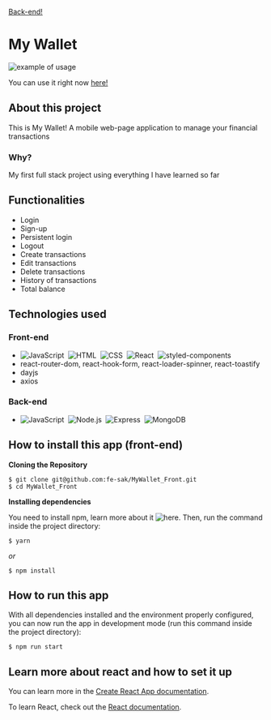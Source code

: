 <a href="https://github.com/fe-sak/MyWallet_Back/" target="_blank">Back-end!</a>

# My Wallet

<img src="https://media.giphy.com/media/62Yp8060L4xsbGPkYA/giphy.gif" alt='example of usage' />

You can use it right now [here!](https://my-wallet-front-five.vercel.app/)

## About this project

This is My Wallet! A mobile web-page application to manage your financial transactions

### Why?

My first full stack project using everything I have learned so far

## Functionalities

- Login
- Sign-up
- Persistent login
- Logout
- Create transactions
- Edit transactions
- Delete transactions
- History of transactions
- Total balance

## Technologies used
### Front-end
- ![JavaScript](https://img.shields.io/badge/-JavaScript-05122A?style=flat&logo=javascript)&nbsp;
![HTML](https://img.shields.io/badge/-HTML-05122A?style=flat&logo=HTML5)&nbsp;
![CSS](https://img.shields.io/badge/-CSS-05122A?style=flat&logo=CSS3&logoColor=1572B6)&nbsp;
![React](https://img.shields.io/badge/-React-05122A?style=flat&logo=react)&nbsp;
![styled-components](https://img.shields.io/badge/-styled--components-05122A?style=flat&logo=styled-components)
- react-router-dom, react-hook-form, react-loader-spinner, react-toastify
- dayjs
- axios
### Back-end
- ![JavaScript](https://img.shields.io/badge/-JavaScript-05122A?style=flat&logo=javascript)&nbsp;
![Node.js](https://img.shields.io/badge/-Node.js-05122A?style=flat&logo=node.js)&nbsp;
![Express](https://img.shields.io/badge/-Express-05122A?style=flat&logo=express)&nbsp;
![MongoDB](https://img.shields.io/badge/-MongoDB-05122A?style=flat&logo=MongoDB)


## How to install this app (front-end)

  **Cloning the Repository**

```
$ git clone git@github.com:fe-sak/MyWallet_Front.git
$ cd MyWallet_Front
```

**Installing dependencies**

You need to install npm, learn more about it ![here](https://docs.npmjs.com/getting-started).
Then, run the command inside the project directory: 
```
$ yarn
```

_or_

```
$ npm install
```

## How to run this app

With all dependencies installed and the environment properly configured, you can now run the app in development mode (run this command inside the project directory):

```
$ npm run start
```

## Learn more about react and how to set it up

You can learn more in the [Create React App documentation](https://facebook.github.io/create-react-app/docs/getting-started).

To learn React, check out the [React documentation](https://reactjs.org/).
